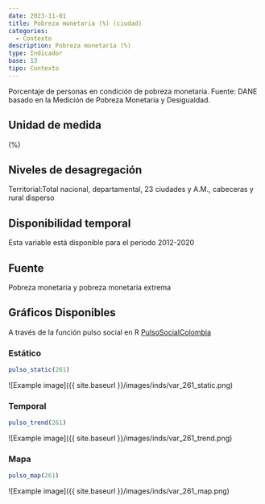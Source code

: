 ```yaml
---
date: 2023-11-01
title: Pobreza monetaria (%) (ciudad)
categories:
  - Contexto
description: Pobreza monetaria (%)
type: Indicador
base: 13
tipo: Contexto
--- 
```


Porcentaje de personas en condición de pobreza monetaria.
Fuente: DANE basado en la Medición de Pobreza Monetaria y Desigualdad.

## Unidad de medida
(%)

## Niveles de desagregación
Territorial:Total nacional, departamental, 23 ciudades y A.M., cabeceras y rural disperso

## Disponibilidad temporal
Esta variable está disponible para el periodo 2012-2020

## Fuente
Pobreza monetaria y pobreza monetaria extrema

## Gráficos Disponibles

A través de la función pulso social en R [PulsoSocialColombia](https://github.com/pulsosocialcolombia/PulsoSocialColombia)

### Estático

``` R
pulso_static(261)
```

![Example image]({{ site.baseurl }}/images/inds/var_261_static.png)

### Temporal

``` R
pulso_trend(261)
```

![Example image]({{ site.baseurl }}/images/inds/var_261_trend.png)

### Mapa

``` R
pulso_map(261)
```

![Example image]({{ site.baseurl }}/images/inds/var_261_map.png)